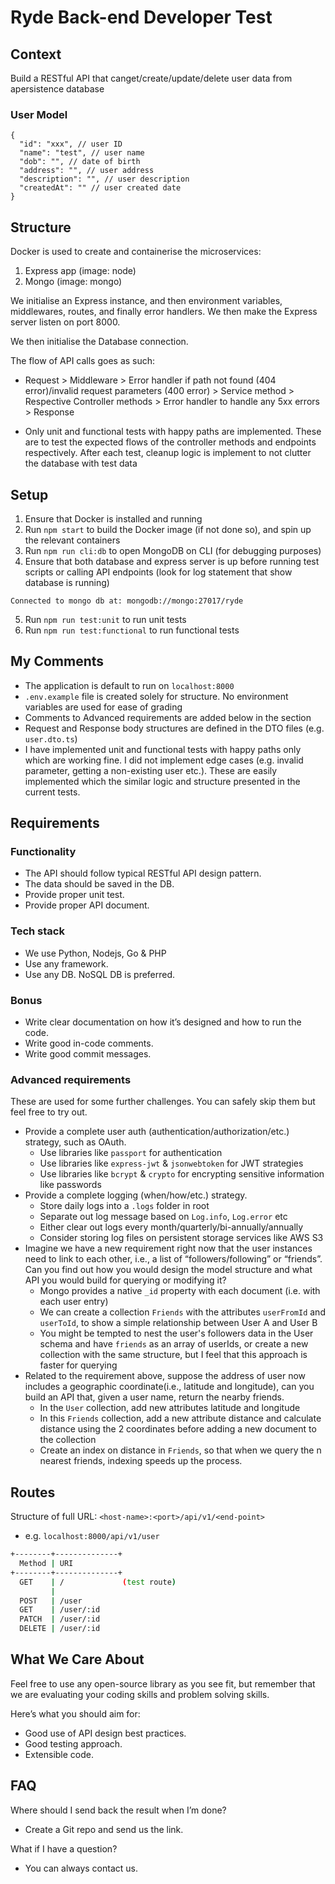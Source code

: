 # Ryde Back-end Developer Test

## Context

Build a RESTful API that canget/create/update/delete user data from apersistence database

### User Model

```
{
  "id": "xxx", // user ID
  "name": "test", // user name
  "dob": "", // date of birth
  "address": "", // user address
  "description": "", // user description
  "createdAt": "" // user created date
}
```

## Structure

Docker is used to create and containerise the microservices:

1. Express app (image: node)
2. Mongo (image: mongo)

We initialise an Express instance, and then environment variables, middlewares, routes, and finally error handlers. We then make the Express server listen on port 8000.

We then initialise the Database connection.

The flow of API calls goes as such:

- Request > Middleware > Error handler if path not found (404 error)/invalid request parameters (400 error) > Service method > Respective Controller methods > Error handler to handle any 5xx errors > Response

- Only unit and functional tests with happy paths are implemented. These are to test the expected flows of the controller methods and endpoints respectively. After each test, cleanup logic is implement to not clutter the database with test data

## Setup

1. Ensure that Docker is installed and running
2. Run `npm start` to build the Docker image (if not done so), and spin up the relevant containers
3. Run `npm run cli:db` to open MongoDB on CLI (for debugging purposes)
4. Ensure that both database and express server is up before running test scripts or calling API endpoints (look for log statement that show database is running)

```
Connected to mongo db at: mongodb://mongo:27017/ryde
```

5. Run `npm run test:unit` to run unit tests
6. Run `npm run test:functional` to run functional tests

## My Comments

- The application is default to run on `localhost:8000`
- `.env.example` file is created solely for structure. No environment variables are used for ease of grading
- Comments to Advanced requirements are added below in the section
- Request and Response body structures are defined in the DTO files (e.g. `user.dto.ts`)
- I have implemented unit and functional tests with happy paths only which are working fine. I did not implement edge cases (e.g. invalid parameter, getting a non-existing user etc.). These are easily implemented which the similar logic and structure presented in the current tests.

## Requirements

### Functionality

- The API should follow typical RESTful API design pattern.
- The data should be saved in the DB.
- Provide proper unit test.
- Provide proper API document.

### Tech stack

- We use Python, Nodejs, Go & PHP
- Use any framework.
- Use any DB. NoSQL DB is preferred.

### Bonus

- Write clear documentation on how it’s designed and how to run the code.
- Write good in-code comments.
- Write good commit messages.

### Advanced requirements

These are used for some further challenges. You can safely skip them but feel free to try out.

- Provide a complete user auth (authentication/authorization/etc.) strategy, such as OAuth.
  - Use libraries like `passport` for authentication
  - Use libraries like `express-jwt` & `jsonwebtoken` for JWT strategies
  - Use libraries like `bcrypt` & `crypto` for encrypting sensitive information like passwords
- Provide a complete logging (when/how/etc.) strategy.
  - Store daily logs into a `.logs` folder in root
  - Separate out log message based on `Log.info`, `Log.error` etc
  - Either clear out logs every month/quarterly/bi-annually/annually
  - Consider storing log files on persistent storage services like AWS S3
- Imagine we have a new requirement right now that the user instances need to link to each other, i.e., a list of “followers/following” or “friends”. Can you find out how you would design the model structure and what API you would build for querying or modifying it?
  - Mongo provides a native `_id` property with each document (i.e. with each user entry)
  - We can create a collection `Friends` with the attributes `userFromId` and `userToId`, to show a simple relationship between User A and User B
  - You might be tempted to nest the user's followers data in the User schema and have `friends` as an array of userIds, or create a new collection with the same structure, but I feel that this approach is faster for querying
- Related to the requirement above, suppose the address of user now includes a geographic coordinate(i.e., latitude and longitude), can you build an API that, given a user name, return the nearby friends.
  - In the `User` collection, add new attributes latitude and longitude
  - In this `Friends` collection, add a new attribute distance and calculate distance using the 2 coordinates before adding a new document to the collection
  - Create an index on distance in `Friends`, so that when we query the n nearest friends, indexing speeds up the process.

## Routes

Structure of full URL: `<host-name>:<port>/api/v1/<end-point>`

- e.g. `localhost:8000/api/v1/user`

```sh
+--------+--------------+
  Method | URI
+--------+--------------+
  GET    | /             (test route)
         |
  POST   | /user
  GET    | /user/:id
  PATCH  | /user/:id
  DELETE | /user/:id
```

## What We Care About

Feel free to use any open-source library as you see fit, but remember that we are
evaluating your coding skills and problem solving skills.

Here’s what you should aim for:

- Good use of API design best practices.
- Good testing approach.
- Extensible code.

## FAQ

Where should I send back the result when I’m done?

- Create a Git repo and send us the link.

What if I have a question?

- You can always contact us.
